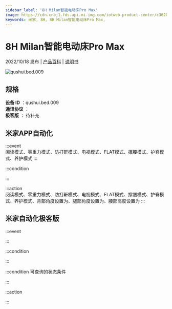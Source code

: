 ```yaml
---
sidebar_label: '8H Milan智能电动床Pro Max'
image: https://cdn.cnbj1.fds.api.mi-img.com/iotweb-product-center/c36208bd9c83e6d8720adb95b14ab2b0_1663122015082.png?GalaxyAccessKeyId=AKVGLQWBOVIRQ3XLEW&Expires=9223372036854775807&Signature=nhw7YzSosjP/9oQ6zBAnrqqfMaE=
keywords: 米家, 8H, 8H Milan智能电动床Pro Max, 
---
```

# 8H Milan智能电动床Pro Max

2022/10/18 发布 | [产品百科](https://home.mi.com/webapp/content/baike/product/index.html?model=qushui.bed.009/) | [说明书](https://home.mi.com/views/introduction.html?model=qushui.bed.009&region=cn)

![qushui.bed.009](https://cdn.cnbj1.fds.api.mi-img.com/iotweb-product-center/c36208bd9c83e6d8720adb95b14ab2b0_1663122015082.png?GalaxyAccessKeyId=AKVGLQWBOVIRQ3XLEW&Expires=9223372036854775807&Signature=nhw7YzSosjP/9oQ6zBAnrqqfMaE=)

## 规格  
> 
**设备 ID** ：qushui.bed.009  
**通讯协议** ：  
**极客版**  ： 待补充 


## 米家APP自动化  

:::event  
阅读模式、零重力模式、防打鼾模式、电视模式、FLAT模式、撑腰模式、护脊模式、养护模式
:::

:::condition  

:::

:::action   
阅读模式、零重力模式、防打鼾模式、电视模式、FLAT模式、撑腰模式、护脊模式、养护模式、背部角度设置为、腿部角度设置为、腰部高度设置为
:::

## 米家自动化极客版  

:::event  

:::

:::condition  

:::

:::condition 可查询的状态条件  

:::

:::action  

:::

        
